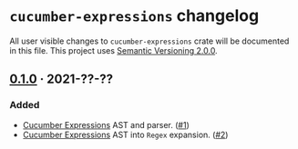 `cucumber-expressions` changelog
================================

All user visible changes to `cucumber-expressions` crate will be documented in this file. This project uses [Semantic Versioning 2.0.0].




## [0.1.0] · 2021-??-??
[0.1.0]: /../../tree/v0.1.0

### Added

- [Cucumber Expressions] AST and parser. ([#1])
- [Cucumber Expressions] AST into `Regex` expansion. ([#2])

[#1]: /../../pull/1
[#2]: /../../pull/2




[Cucumber Expressions]: https://github.com/cucumber/cucumber-expressions#readme
[Semantic Versioning 2.0.0]: https://semver.org
